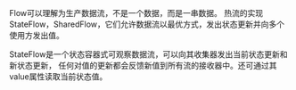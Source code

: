 Flow可以理解为生产数据流，不是一个数据，而是一串数据。
热流的实现StateFlow，SharedFlow，它们允许数据流以最优方式，发出状态更新并向多个使用方发出值。

StateFlow是一个状态容器式可观察数据流，可以向其收集器发出当前状态更新和新状态更新，
任何对值的更新都会反馈新值到所有流的接收器中。还可通过其value属性读取当前状态值。